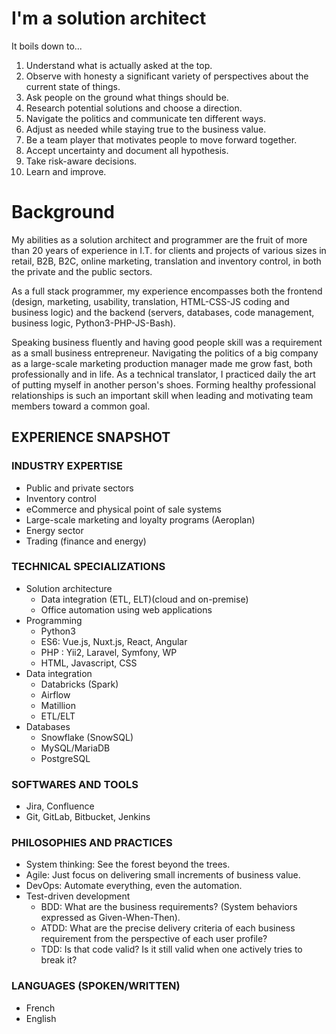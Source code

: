 # I'm a solution architect

It boils down to...

1. Understand what is actually asked at the top.
2. Observe with honesty a significant variety of perspectives about the current state of things.
3. Ask people on the ground what things should be.
4. Research potential solutions and choose a direction.
5. Navigate the politics and communicate ten different ways.
6. Adjust as needed while staying true to the business value.
7. Be a team player that motivates people to move forward together.
8. Accept uncertainty and document all hypothesis.
9. Take risk-aware decisions.
10. Learn and improve.

# Background

My abilities as a solution architect and programmer are the fruit of more than 20 years of experience in I.T. for clients and projects of various sizes in retail, B2B, B2C, online marketing, translation and inventory control, in both the private and the public sectors. 

As a full stack programmer, my experience encompasses both the frontend (design, marketing, usability, translation, HTML-CSS-JS coding and business logic) and the backend (servers, databases, code management, business logic, Python3-PHP-JS-Bash).

Speaking business fluently and having good people skill was a requirement as a small business entrepreneur. Navigating the politics of a big company as a large-scale marketing production manager made me grow fast, both professionally and in life. As a technical translator, I practiced daily the art of putting myself in another person's shoes. Forming healthy professional relationships is such an important skill when leading and motivating team members toward a common goal.

## EXPERIENCE SNAPSHOT

### INDUSTRY EXPERTISE
- Public and private sectors
- Inventory control
- eCommerce and physical point
of sale systems
- Large-scale marketing and loyalty
programs (Aeroplan)
- Energy sector
- Trading (finance and energy)

### TECHNICAL SPECIALIZATIONS
- Solution architecture
  - Data integration (ETL, ELT)(cloud and on-premise)
  - Office automation using web applications
- Programming
  - Python3
  - ES6: Vue.js, Nuxt.js, React, Angular
  - PHP : Yii2, Laravel, Symfony, WP
  - HTML, Javascript, CSS
- Data integration
  - Databricks (Spark)
  - Airflow
  - Matillion
  - ETL/ELT
- Databases
  - Snowflake (SnowSQL)
  - MySQL/MariaDB
  - PostgreSQL

### SOFTWARES AND TOOLS
- Jira, Confluence
- Git, GitLab, Bitbucket, Jenkins

### PHILOSOPHIES AND PRACTICES
- System thinking: See the forest beyond the trees.
- Agile: Just focus on delivering small increments of business value.
- DevOps: Automate everything, even the automation.
- Test-driven development
  - BDD: What are the business requirements? (System behaviors expressed as Given-When-Then).
  - ATDD: What are the precise delivery criteria of each business requirement from the perspective of each user profile?
  - TDD: Is that code valid? Is it still valid when one actively tries to break it?

### LANGUAGES (SPOKEN/WRITTEN)
- French
- English
